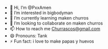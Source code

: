 - 👋 Hi, I’m @PxxAmen
- 👀 I’m interested in bigbodyman
- 🌱 I’m currently learning maken churros
- 💞️ I’m looking to collaborate on maken churros
- 📫 How to reach me Churrascos@gmail.com
- 😄 Pronouns: Tank
- ⚡ Fun fact: i love to make papas y huevos 

<!---
PxxAmen/PxxAmen is a ✨ special ✨ repository because its `README.md` (this file) appears on your GitHub profile.
You can click the Preview link to take a look at your changes.
--->
